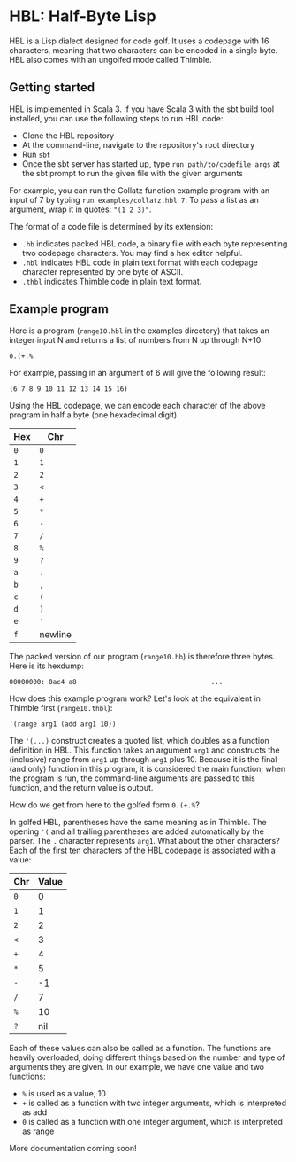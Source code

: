 # HBL: Half-Byte Lisp

HBL is a Lisp dialect designed for code golf. It uses a codepage with 16 characters, meaning that two characters can be encoded in a single byte. HBL also comes with an ungolfed mode called Thimble.

## Getting started

HBL is implemented in Scala 3. If you have Scala 3 with the sbt build tool installed, you can use the following steps to run HBL code:

- Clone the HBL repository
- At the command-line, navigate to the repository's root directory
- Run `sbt`
- Once the sbt server has started up, type `run path/to/codefile args` at the sbt prompt to run the given file with the given arguments

For example, you can run the Collatz function example program with an input of 7 by typing `run examples/collatz.hbl 7`. To pass a list as an argument, wrap it in quotes: `"(1 2 3)"`.

The format of a code file is determined by its extension:

- `.hb` indicates packed HBL code, a binary file with each byte representing two codepage characters. You may find a hex editor helpful.
- `.hbl` indicates HBL code in plain text format with each codepage character represented by one byte of ASCII.
- `.thbl` indicates Thimble code in plain text format.

## Example program

Here is a program (`range10.hbl` in the examples directory) that takes an integer input N and returns a list of numbers from N up through N+10:

    0.(+.%

For example, passing in an argument of 6 will give the following result:

    (6 7 8 9 10 11 12 13 14 15 16)

Using the HBL codepage, we can encode each character of the above program in half a byte (one hexadecimal digit).

| Hex | Chr |
| --- | --- |
| `0` | `0` |
| `1` | `1` |
| `2` | `2` |
| `3` | `<` |
| `4` | `+` |
| `5` | `*` |
| `6` | `-` |
| `7` | `/` |
| `8` | `%` |
| `9` | `?` |
| `a` | `.` |
| `b` | `,` |
| `c` | `(` |
| `d` | `)` |
| `e` | `'` |
| `f` | newline |

The packed version of our program (`range10.hb`) is therefore three bytes. Here is its hexdump:

    00000000: 0ac4 a8                                  ...

How does this example program work? Let's look at the equivalent in Thimble first (`range10.thbl`):

    '(range arg1 (add arg1 10))

The `'(...)` construct creates a quoted list, which doubles as a function definition in HBL. This function takes an argument `arg1` and constructs the (inclusive) range from `arg1` up through `arg1` plus 10. Because it is the final (and only) function in this program, it is considered the main function; when the program is run, the command-line arguments are passed to this function, and the return value is output.

How do we get from here to the golfed form `0.(+.%`?

In golfed HBL, parentheses have the same meaning as in Thimble. The opening `'(` and all trailing parentheses are added automatically by the parser. The `.` character represents `arg1`. What about the other characters? Each of the first ten characters of the HBL codepage is associated with a value:

| Chr | Value |
| --- | ----- |
| `0` | 0 |
| `1` | 1 |
| `2` | 2 |
| `<` | 3 |
| `+` | 4 |
| `*` | 5 |
| `-` | -1 |
| `/` | 7 |
| `%` | 10 |
| `?` | nil |

Each of these values can also be called as a function. The functions are heavily overloaded, doing different things based on the number and type of arguments they are given. In our example, we have one value and two functions:

- `%` is used as a value, 10
- `+` is called as a function with two integer arguments, which is interpreted as add
- `0` is called as a function with one integer argument, which is interpreted as range

More documentation coming soon!
